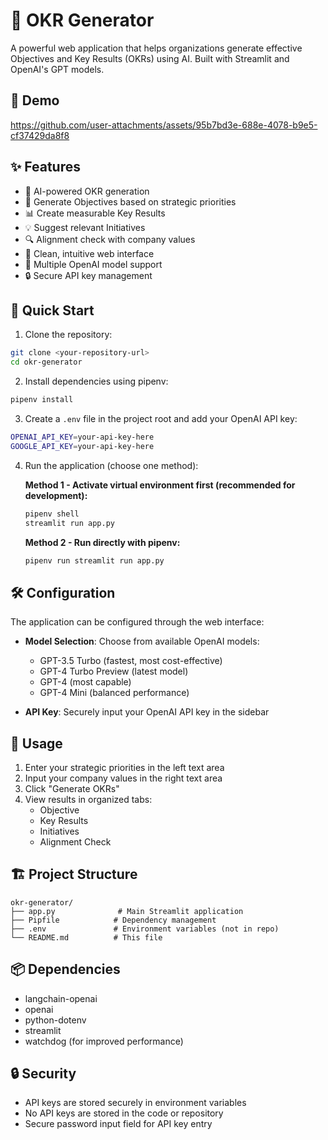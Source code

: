 # 🎯 OKR Generator

A powerful web application that helps organizations generate effective Objectives and Key Results (OKRs) using AI. Built with Streamlit and OpenAI's GPT models.

## 🎥 Demo

https://github.com/user-attachments/assets/95b7bd3e-688e-4078-b9e5-cf37429da8f8

## ✨ Features

- 🤖 AI-powered OKR generation
- 🎯 Generate Objectives based on strategic priorities
- 📊 Create measurable Key Results
- 💡 Suggest relevant Initiatives
- 🔍 Alignment check with company values
- 🎨 Clean, intuitive web interface
- 🔄 Multiple OpenAI model support
- 🔒 Secure API key management

## 🚀 Quick Start

1. Clone the repository:
```bash
git clone <your-repository-url>
cd okr-generator
```

2. Install dependencies using pipenv:
```bash
pipenv install
```

3. Create a `.env` file in the project root and add your OpenAI API key:
```bash
OPENAI_API_KEY=your-api-key-here
GOOGLE_API_KEY=your-api-key-here
```

4. Run the application (choose one method):

   **Method 1 - Activate virtual environment first (recommended for development):**
   ```bash
   pipenv shell
   streamlit run app.py
   ```

   **Method 2 - Run directly with pipenv:**
   ```bash
   pipenv run streamlit run app.py
   ```

## 🛠️ Configuration

The application can be configured through the web interface:

- **Model Selection**: Choose from available OpenAI models:
  - GPT-3.5 Turbo (fastest, most cost-effective)
  - GPT-4 Turbo Preview (latest model)
  - GPT-4 (most capable)
  - GPT-4 Mini (balanced performance)

- **API Key**: Securely input your OpenAI API key in the sidebar

## 📝 Usage

1. Enter your strategic priorities in the left text area
2. Input your company values in the right text area
3. Click "Generate OKRs"
4. View results in organized tabs:
   - Objective
   - Key Results
   - Initiatives
   - Alignment Check

## 🏗️ Project Structure

```
okr-generator/
├── app.py              # Main Streamlit application
├── Pipfile            # Dependency management
├── .env               # Environment variables (not in repo)
└── README.md          # This file
```

## 📦 Dependencies

- langchain-openai
- openai
- python-dotenv
- streamlit
- watchdog (for improved performance)

## 🔒 Security

- API keys are stored securely in environment variables
- No API keys are stored in the code or repository
- Secure password input field for API key entry
